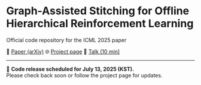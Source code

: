 # Graph-Assisted Stitching for Offline Hierarchical Reinforcement Learning

Official code repository for the ICML 2025 paper  

📄 [Paper (arXiv)](https://arxiv.org/abs/2506.07744) 🌐 [Project page](https://qortmdgh4141.github.io/projects/GAS)  🎥 [Talk (10 min)](https://www.youtube.com/watch?v=6mxRlbn2_6s)  
 
---

🚧 **Code release scheduled for July 13, 2025 (KST).**  
Please check back soon or follow the project page for updates.
